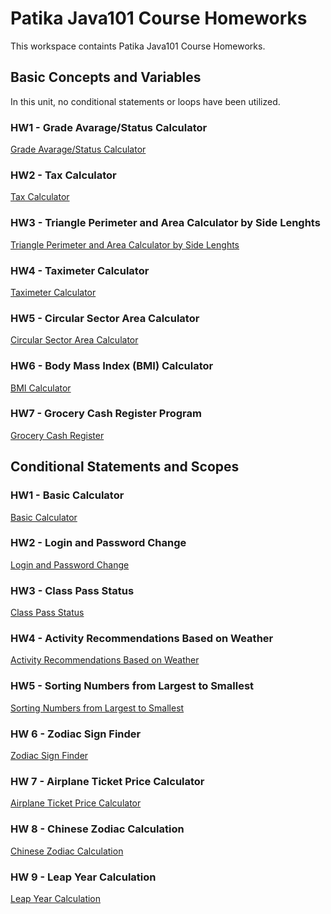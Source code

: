 # Patika Java101 Course Homeworks

This workspace containts Patika Java101 Course Homeworks.

## Basic Concepts and Variables

In this unit, no conditional statements or loops have been utilized.

### HW1 - Grade Avarage/Status Calculator

[Grade Avarage/Status Calculator](https://github.com/ucarmustafaunal/Patika-Java101-Course-Homeworks/blob/main/src/BasicConceptsandVariables/hw1.java)

### HW2 - Tax Calculator

[Tax Calculator](https://github.com/ucarmustafaunal/Patika-Java101-Course-Homeworks/blob/main/src/BasicConceptsandVariables/hw2.java)

### HW3 - Triangle Perimeter and Area Calculator by Side Lenghts

[Triangle Perimeter and Area Calculator by Side Lenghts](https://github.com/ucarmustafaunal/Patika-Java101-Course-Homeworks/blob/main/src/BasicConceptsandVariables/hw3.java)

### HW4 - Taximeter Calculator

[Taximeter Calculator](https://github.com/ucarmustafaunal/Patika-Java101-Course-Homeworks/blob/main/src/BasicConceptsandVariables/hw4.java)

### HW5 - Circular Sector Area Calculator

[Circular Sector Area Calculator](https://github.com/ucarmustafaunal/Patika-Java101-Course-Homeworks/blob/main/src/BasicConceptsandVariables/hw5.java)

### HW6 - Body Mass Index (BMI) Calculator

[BMI Calculator](https://github.com/ucarmustafaunal/Patika-Java101-Course-Homeworks/blob/main/src/BasicConceptsandVariables/hw6.java)

### HW7 - Grocery Cash Register Program

[Grocery Cash Register](https://github.com/ucarmustafaunal/Patika-Java101-Course-Homeworks/blob/main/src/BasicConceptsandVariables/hw7.java)

## Conditional Statements and Scopes

### HW1 - Basic Calculator

[Basic Calculator](https://github.com/ucarmustafaunal/Patika-Java101-Course-Homeworks/blob/main/src/ConditionalStatementsandScopes/hw1.java)

### HW2 - Login and Password Change

[Login and Password Change](https://github.com/ucarmustafaunal/Patika-Java101-Course-Homeworks/blob/main/src/ConditionalStatementsandScopes/hw2.java)

### HW3 - Class Pass Status

[Class Pass Status](https://github.com/ucarmustafaunal/Patika-Java101-Course-Homeworks/blob/main/src/ConditionalStatementsandScopes/hw3.java)

### HW4 - Activity Recommendations Based on Weather

[Activity Recommendations Based on Weather](https://github.com/ucarmustafaunal/Patika-Java101-Course-Homeworks/blob/main/src/ConditionalStatementsandScopes/hw4.java)

### HW5 - Sorting Numbers from Largest to Smallest

[Sorting Numbers from Largest to Smallest](https://github.com/ucarmustafaunal/Patika-Java101-Course-Homeworks/blob/main/src/ConditionalStatementsandScopes/hw5.java)

### HW 6 - Zodiac Sign Finder

[Zodiac Sign Finder](https://github.com/ucarmustafaunal/Patika-Java101-Course-Homeworks/blob/main/src/ConditionalStatementsandScopes/hw6.java)

### HW 7 - Airplane Ticket Price Calculator

[Airplane Ticket Price Calculator](https://github.com/ucarmustafaunal/Patika-Java101-Course-Homeworks/blob/main/src/ConditionalStatementsandScopes/hw7.java)

### HW 8 - Chinese Zodiac Calculation

[Chinese Zodiac Calculation](https://github.com/ucarmustafaunal/Patika-Java101-Course-Homeworks/blob/main/src/ConditionalStatementsandScopes/hw8.java)

### HW 9 - Leap Year Calculation

[Leap Year Calculation](https://github.com/ucarmustafaunal/Patika-Java101-Course-Homeworks/blob/main/src/ConditionalStatementsandScopes/hw9.java)